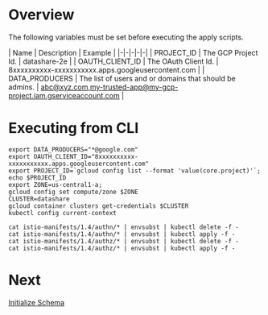 # Overview

The following variables must be set before executing the apply scripts.

| Name | Description | Example |
|-|-|-|-|-|
| PROJECT_ID | The GCP Project Id. | datashare-2e |
| OAUTH_CLIENT_ID | The OAuth Client Id. | 8xxxxxxxxxx-xxxxxxxxxxx.apps.googleusercontent.com |
| DATA_PRODUCERS | The list of users and or domains that should be admins. | abc@xyz.com,my-trusted-app@my-gcp-project.iam.gserviceaccount.com |

# Executing from CLI

```
export DATA_PRODUCERS="*@google.com"
export OAUTH_CLIENT_ID="8xxxxxxxxxx-xxxxxxxxxxx.apps.googleusercontent.com"
export PROJECT_ID=`gcloud config list --format 'value(core.project)'`; echo $PROJECT_ID
export ZONE=us-central1-a;
gcloud config set compute/zone $ZONE
CLUSTER=datashare
gcloud container clusters get-credentials $CLUSTER
kubectl config current-context

cat istio-manifests/1.4/authn/* | envsubst | kubectl delete -f -
cat istio-manifests/1.4/authn/* | envsubst | kubectl apply -f -
cat istio-manifests/1.4/authz/* | envsubst | kubectl delete -f -
cat istio-manifests/1.4/authz/* | envsubst | kubectl apply -f -
```

# Next
[Initialize Schema](./frontend/user-guide/ADMIN.md#initialize_schema)